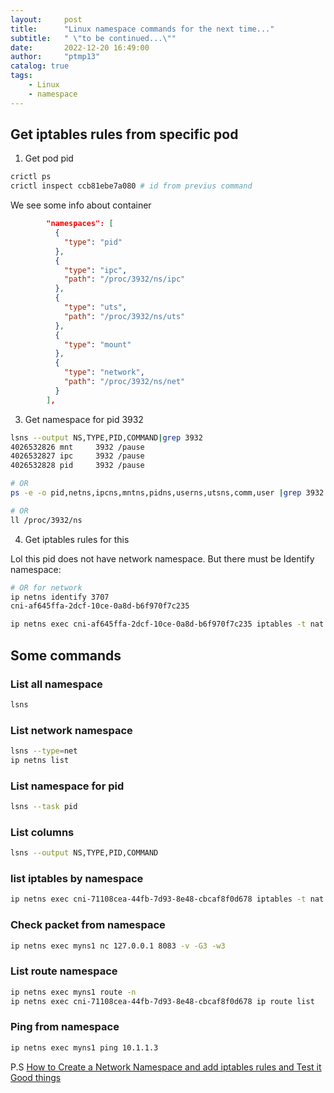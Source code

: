 ```yaml
---
layout:     post
title:      "Linux namespace commands for the next time..."
subtitle:   " \"to be continued...\""
date:       2022-12-20 16:49:00
author:     "ptmp13"
catalog: true
tags:
    - Linux
    - namespace
---
```

## Get iptables rules from specific pod

1. Get pod pid
```bash
crictl ps
crictl inspect ccb81ebe7a080 # id from previus command
```

We see some info about container 
```json
        "namespaces": [
          {
            "type": "pid"
          },
          {
            "type": "ipc",
            "path": "/proc/3932/ns/ipc"
          },
          {
            "type": "uts",
            "path": "/proc/3932/ns/uts"
          },
          {
            "type": "mount"
          },
          {
            "type": "network",
            "path": "/proc/3932/ns/net"
          }
        ],
```

3. Get namespace for pid 3932

```bash
lsns --output NS,TYPE,PID,COMMAND|grep 3932
4026532826 mnt     3932 /pause
4026532827 ipc     3932 /pause
4026532828 pid     3932 /pause

# OR
ps -e -o pid,netns,ipcns,mntns,pidns,userns,utsns,comm,user |grep 3932

# OR
ll /proc/3932/ns
```

4. Get iptables rules for this

Lol this pid does not have network namespace.
But there must be
Identify namespace:
```bash
# OR for network
ip netns identify 3707
cni-af645ffa-2dcf-10ce-0a8d-b6f970f7c235
```
```bash
ip netns exec cni-af645ffa-2dcf-10ce-0a8d-b6f970f7c235 iptables -t nat -n -L
```

## Some commands

### List all namespace
```bash
lsns
```

### List network namespace
```bash
lsns --type=net
ip netns list
```

### List namespace for pid
```bash
lsns --task pid
```

### List columns
```bash
lsns --output NS,TYPE,PID,COMMAND
```

### list iptables by namespace
```bash
ip netns exec cni-71108cea-44fb-7d93-8e48-cbcaf8f0d678 iptables -t nat -n -L
```
###

### Check packet from namespace
```bash
ip netns exec myns1 nc 127.0.0.1 8083 -v -G3 -w3
```

### List route namespace
```bash
ip netns exec myns1 route -n
ip netns exec cni-71108cea-44fb-7d93-8e48-cbcaf8f0d678 ip route list
```

### Ping from namespace
```bash
ip netns exec myns1 ping 10.1.1.3
```

P.S
[How to Create a Network Namespace and add iptables rules and Test it](https://fosshelp.blogspot.com/2014/07/create-network-namespace-iptables-rules.html)
[Good things](https://windsock.io/a-basic-container/)

